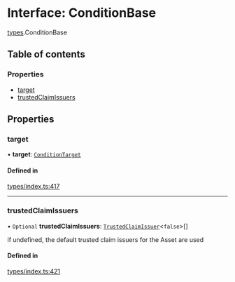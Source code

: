 # Interface: ConditionBase

[types](../wiki/types).ConditionBase

## Table of contents

### Properties

- [target](../wiki/types.ConditionBase#target)
- [trustedClaimIssuers](../wiki/types.ConditionBase#trustedclaimissuers)

## Properties

### target

• **target**: [`ConditionTarget`](../wiki/types.ConditionTarget)

#### Defined in

[types/index.ts:417](https://github.com/PolymeshAssociation/polymesh-sdk/blob/31fdce23/src/types/index.ts#L417)

___

### trustedClaimIssuers

• `Optional` **trustedClaimIssuers**: [`TrustedClaimIssuer`](../wiki/types.TrustedClaimIssuer)<``false``\>[]

if undefined, the default trusted claim issuers for the Asset are used

#### Defined in

[types/index.ts:421](https://github.com/PolymeshAssociation/polymesh-sdk/blob/31fdce23/src/types/index.ts#L421)
